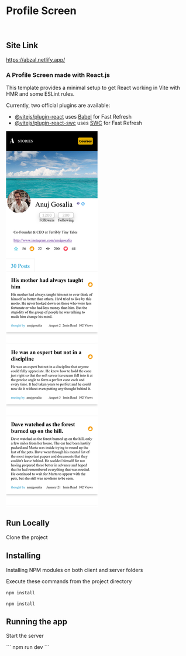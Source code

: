 # Profile Screen
<br>

<h2>Site Link
</h2>
<a href='https://abzal.netlify.app/' >https://abzal.netlify.app/</a>


<h3>A Profile Screen made with React.js </h3>
This template provides a minimal setup to get React working in Vite with HMR and some ESLint rules.

Currently, two official plugins are available:

- [@vitejs/plugin-react](https://github.com/vitejs/vite-plugin-react/blob/main/packages/plugin-react/README.md) uses [Babel](https://babeljs.io/) for Fast Refresh
- [@vitejs/plugin-react-swc](https://github.com/vitejs/vite-plugin-react-swc) uses [SWC](https://swc.rs/) for Fast Refresh



<img src="./public/screenshot.png" alt="drawing" width="250"/>

## Run Locally
Clone the project

## Installing
<p>Installing NPM modules on both client and server folders

Execute these commands from the project directory</p>
```
npm install
```
```
npm install
```

## Running the app
<p>Start the server</p>
```
npm run dev
```